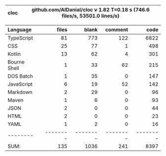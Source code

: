
cloc|github.com/AlDanial/cloc v 1.82  T=0.18 s (746.6 files/s, 53501.0 lines/s)
--- | ---

Language|files|blank|comment|code
:-------|-------:|-------:|-------:|-------:
TypeScript|81|773|122|6822
CSS|25|77|1|498
Kotlin|13|62|4|301
Bourne Shell|1|33|62|215
DOS Batch|1|35|0|147
JavaScript|6|19|52|142
Markdown|2|29|0|96
Maven|1|6|0|93
JSON|2|0|0|44
HTML|2|0|0|23
YAML|1|2|0|16
--------|--------|--------|--------|--------
SUM:|135|1036|241|8397
